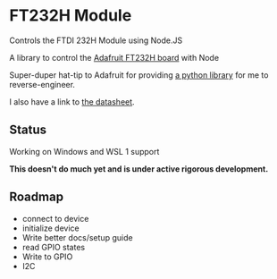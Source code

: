 # FT232H Module

Controls the FTDI 232H Module using Node.JS

A library to control the [Adafruit FT232H board](https://www.adafruit.com/products/2264?gclid=CKrzydKGidACFZaMaQoduLgHHg) with Node

Super-duper hat-tip to Adafruit for providing [a python library](https://github.com/adafruit/Adafruit_Python_GPIO/blob/master/Adafruit_GPIO/FT232H.py) for me to reverse-engineer.

I also have a link to [the datasheet](https://www.ftdichip.com/Support/Documents/DataSheets/ICs/DS_FT232H.pdf).

## Status

Working on Windows and WSL 1 support

**This doesn't do much yet and is under active rigorous development.**

## Roadmap

* connect to device
* initialize device
* Write better docs/setup guide
* read GPIO states
* Write to GPIO
* I2C